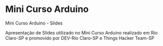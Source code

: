 Mini Curso Arduino
============

Mini Curso Arduino - Slides

Apresentação de Slides utilizado no Mini Curso Arduino 
realizado em Rio Claro-SP e promovido por 
DEV-Rio Claro-SP e Things Hacker Team-SP
